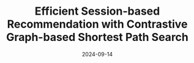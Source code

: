 ---
# Documentation: https://wowchemy.com/docs/managing-content/

title: Efficient Session-based Recommendation with Contrastive Graph-based Shortest Path Search
subtitle: ''
summary: ''
authors:
- Andreas Peintner
- Amir Reza Mohammadi
- Eva Zangerle
tags: []
categories: []
date: '2024-09-14'
lastmod: 2024-09-14T08:38:33+02:00
featured: false
draft: false

# Featured image
# To use, add an image named `featured.jpg/png` to your page's folder.
# Focal points: Smart, Center, TopLeft, Top, TopRight, Left, Right, BottomLeft, Bottom, BottomRight.
image:
  caption: ''
  focal_point: ''
  preview_only: false

# Projects (optional).
#   Associate this post with one or more of your projects.
#   Simply enter your project's folder or file name without extension.
#   E.g. `projects = ["internal-project"]` references `content/project/deep-learning/index.md`.
#   Otherwise, set `projects = []`.
projects: []
publishDate: '2024-09-14T06:38:33.705018Z'
publication_types:
- '1'
abstract: ''
publication: '*ACM Transactions on Recommender Systems*'
url_pdf: https://dl.acm.org/doi/abs/10.1145/3701764
links:
- name: Link
  url: https://dl.acm.org/doi/abs/10.1145/3701764
---